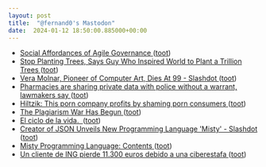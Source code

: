 ```yaml
---
layout: post
title:  "@fernand0's Mastodon"
date:  2024-01-12 18:50:00.885000+00:00
---
```

*  [Social Affordances of Agile Governance ](https://inesmergel.wordpress.com/2023/12/21/social-affordances-of-agile-governance) ([toot](https://mastodon.social/@fernand0/111744476832383871))
*  [Stop Planting Trees, Says Guy Who Inspired World to Plant a Trillion Trees ](https://www.wired.com/story/stop-planting-trees-thomas-crowther) ([toot](https://mastodon.social/@fernand0/111744458942576250))
*  [Vera Molnar, Pioneer of Computer Art, Dies At 99 - Slashdot ](https://tech.slashdot.org/story/23/12/16/004230/vera-molnar-pioneer-of-computer-art-dies-at-9) ([toot](https://mastodon.social/@fernand0/111744243170396094))
*  [Pharmacies are sharing private data with police without a warrant, lawmakers say ](https://abcnews.go.com/Health/pharmacies-sharing-private-data-police-warrant-lawmakers/story?id=10561011) ([toot](https://mastodon.social/@fernand0/111744236298715582))
*  [Hiltzik: This porn company profits by shaming porn consumers ](https://www.latimes.com/business/story/2023-12-12/column-this-porn-company-makes-millions-by-shaming-porn-consumer) ([toot](https://mastodon.social/@fernand0/111744007412185054))
*  [The Plagiarism War Has Begun ](https://www.theatlantic.com/technology/archive/2024/01/plagiarism-war-claudine-gay/677020) ([toot](https://mastodon.social/@fernand0/111744006476974495))
*  [El ciclo de la vida.  ](https://avecesunafoto.wordpress.com/2024/01/12/el-ciclo-de-la-vida-2) ([toot](https://mastodon.social/@fernand0/111743907186220330))
*  [Creator of JSON Unveils New Programming Language 'Misty' - Slashdot ](https://developers.slashdot.org/story/23/12/18/0634241/creator-of-json-unveils-new-programming-language-mist) ([toot](https://mastodon.social/@fernand0/111743777261863929))
*  [Misty Programming Language: Contents ](https://www.crockford.com/misty) ([toot](https://mastodon.social/@fernand0/111743740574010274))
*  [Un cliente de ING pierde 11.300 euros debido a una ciberestafa ](https://www.businessinsider.es/cliente-ing-pierde-11300-euros-debido-ciberestafa-135397) ([toot](https://mastodon.social/@fernand0/111743535942182079))
